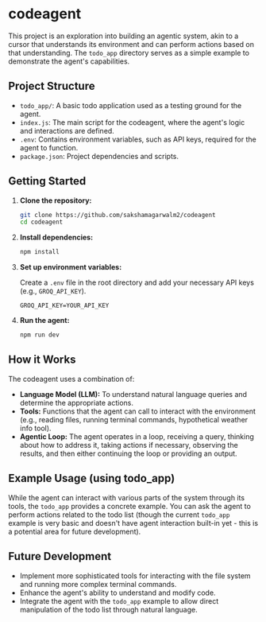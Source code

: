# codeagent

This project is an exploration into building an agentic system, akin to a cursor that understands its environment and can perform actions based on that understanding. The `todo_app` directory serves as a simple example to demonstrate the agent's capabilities.

## Project Structure

*   `todo_app/`: A basic todo application used as a testing ground for the agent.
*   `index.js`: The main script for the codeagent, where the agent's logic and interactions are defined.
*   `.env`: Contains environment variables, such as API keys, required for the agent to function.
*   `package.json`: Project dependencies and scripts.

## Getting Started

1.  **Clone the repository:**

    ```bash
    git clone https://github.com/sakshamagarwalm2/codeagent
    cd codeagent
    ```

2.  **Install dependencies:**

    ```bash
    npm install
    ```

3.  **Set up environment variables:**

    Create a `.env` file in the root directory and add your necessary API keys (e.g., `GROQ_API_KEY`).

    ```env
    GROQ_API_KEY=YOUR_API_KEY
    ```

4.  **Run the agent:**

    ```bash
    npm run dev
    ```

## How it Works

The codeagent uses a combination of:

*   **Language Model (LLM):** To understand natural language queries and determine the appropriate actions.
*   **Tools:** Functions that the agent can call to interact with the environment (e.g., reading files, running terminal commands, hypothetical weather info tool).
*   **Agentic Loop:** The agent operates in a loop, receiving a query, thinking about how to address it, taking actions if necessary, observing the results, and then either continuing the loop or providing an output.

## Example Usage (using todo_app)

While the agent can interact with various parts of the system through its tools, the `todo_app` provides a concrete example. You can ask the agent to perform actions related to the todo list (though the current `todo_app` example is very basic and doesn't have agent interaction built-in yet - this is a potential area for future development).

## Future Development

*   Implement more sophisticated tools for interacting with the file system and running more complex terminal commands.
*   Enhance the agent's ability to understand and modify code.
*   Integrate the agent with the `todo_app` example to allow direct manipulation of the todo list through natural language.
